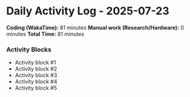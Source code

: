 # Daily Activity Log - 2025-07-23

**Coding (WakaTime):** 81 minutes
**Manual work (Research/Hardware):** 0 minutes
**Total Time:** 81 minutes

### Activity Blocks
- Activity block #1
- Activity block #2
- Activity block #3
- Activity block #4
- Activity block #5
